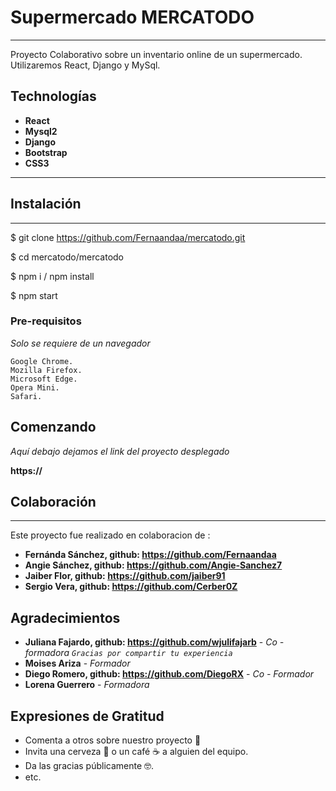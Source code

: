 # Supermercado MERCATODO
***
Proyecto Colaborativo sobre un inventario online de un supermercado. Utilizaremos React, Django y MySql.

## Technologías
* **React**
* **Mysql2**
* **Django**
* **Bootstrap**
* **CSS3**

***

## Instalación
***

$ git clone https://github.com/Fernaandaa/mercatodo.git

$ cd mercatodo/mercatodo 

$ npm i  / npm install

$ npm start

### Pre-requisitos

_Solo se requiere de un navegador_

```
Google Chrome.
Mozilla Firefox.
Microsoft Edge.
Opera Mini. 
Safari.

```

## Comenzando

_Aquí debajo dejamos el link del proyecto desplegado_
                

**https://**


## Colaboración
***
Este proyecto fue realizado en colaboracion de :
* **Fernánda Sánchez, github: https://github.com/Fernaandaa**
* **Angie Sánchez, github: https://github.com/Angie-Sanchez7**
* **Jaiber Flor, github: https://github.com/jaiber91**
* **Sergio Vera, github: https://github.com/Cerber0Z**

## Agradecimientos
* **Juliana Fajardo, github: https://github.com/wjulifajarb** - *Co - formadora `Gracias por compartir tu experiencia`*
* **Moises Ariza** - *Formador* 
* **Diego Romero, github: https://github.com/DiegoRX** - *Co - Formador*
* **Lorena Guerrero** - *Formadora*

## Expresiones de Gratitud

* Comenta a otros sobre nuestro proyecto 📢
* Invita una cerveza 🍺 o un café ☕ a alguien del equipo. 
* Da las gracias públicamente 🤓.
* etc.
